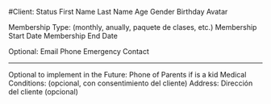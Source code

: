 #Client:
Status
First Name
Last Name
Age
Gender
Birthday
Avatar

Membership Type: (monthly, anually, paquete de clases, etc.)
Membership Start Date
Membership End Date


Optional:
Email
Phone
Emergency Contact

----------------------------

Optional to implement in the Future:
Phone of Parents if is a kid
Medical Conditions: (opcional, con consentimiento del cliente)
Address: Dirección del cliente (opcional)